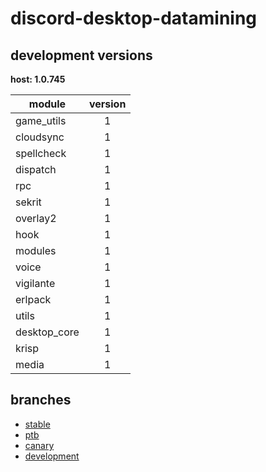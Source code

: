 # discord-desktop-datamining

## development versions

**host: 1.0.745**

| module | version |
| ------ | :-----: |
| game_utils | 1 |
| cloudsync | 1 |
| spellcheck | 1 |
| dispatch | 1 |
| rpc | 1 |
| sekrit | 1 |
| overlay2 | 1 |
| hook | 1 |
| modules | 1 |
| voice | 1 |
| vigilante | 1 |
| erlpack | 1 |
| utils | 1 |
| desktop_core | 1 |
| krisp | 1 |
| media | 1 |

## branches

- [stable](https://github.com/OpenAsar/discord-desktop-datamining/tree/stable)
- [ptb](https://github.com/OpenAsar/discord-desktop-datamining/tree/ptb)
- [canary](https://github.com/OpenAsar/discord-desktop-datamining/tree/canary)
- [development](https://github.com/OpenAsar/discord-desktop-datamining/tree/development)